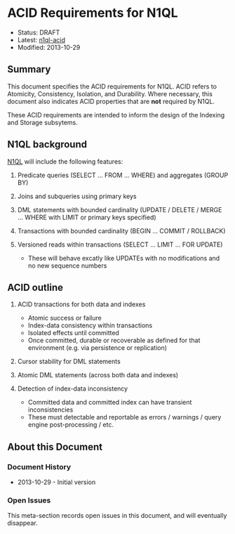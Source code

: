# ACID Requirements for N1QL

* Status: DRAFT
* Latest: [n1ql-acid](https://github.com/couchbaselabs/query/blob/master/docs/n1ql-acid.md)
* Modified: 2013-10-29

## Summary

This document specifies the ACID requirements for N1QL. ACID refers to
Atomicity, Consistency, Isolation, and Durability. Where necessary,
this document also indicates ACID properties that are **not** required
by N1QL.

These ACID requirements are intended to inform the design of the
Indexing and Storage subsytems.

## N1QL background

[N1QL](https://github.com/couchbaselabs/query/blob/master/docs/) will
include the following features:

1. Predicate queries (SELECT ... FROM ... WHERE) and aggregates (GROUP
   BY)

1. Joins and subqueries using primary keys

1. DML statements with bounded cardinality (UPDATE / DELETE / MERGE
   ... WHERE with LIMIT or primary keys specified)

1. Transactions with bounded cardinality (BEGIN ... COMMIT / ROLLBACK)

1. Versioned reads within transactions (SELECT ... LIMIT ... FOR UPDATE)
   * These will behave excatly like UPDATEs with no modifications and
     no new sequence numbers

## ACID outline

1. ACID transactions for both data and indexes
   * Atomic success or failure
   * Index-data consistency within transactions
   * Isolated effects until committed
   * Once committed, durable or recoverable as defined for that
     environment (e.g. via persistence or replication)

1. Cursor stability for DML statements

1. Atomic DML statements (across both data and indexes)

1. Detection of index-data inconsistency
   * Committed data and committed index can have transient inconsistencies
   * These must detectable and reportable as errors / warnings /
     query engine post-processing / etc.

## About this Document

### Document History

* 2013-10-29 - Initial version

### Open Issues

This meta-section records open issues in this document, and will
eventually disappear.
